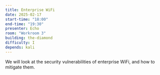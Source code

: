 ```yaml
---
title: Enterprise WiFi
date: 2025-02-17
start-time: "18:00"
end-time: "19:30"
presenter: Echo
room: "Workroom 3"
building: the-diamond
difficulty: I
depends: kali
---
```


We will look at the security vulnerabilities of enterprise WiFi, and how to mitigate them.